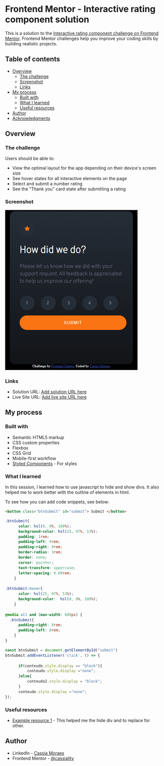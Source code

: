 # Frontend Mentor - Interactive rating component solution

This is a solution to the [Interactive rating component challenge on Frontend Mentor](https://www.frontendmentor.io/challenges/interactive-rating-component-koxpeBUmI). Frontend Mentor challenges help you improve your coding skills by building realistic projects. 

## Table of contents

- [Overview](#overview)
  - [The challenge](#the-challenge)
  - [Screenshot](#screenshot)
  - [Links](#links)
- [My process](#my-process)
  - [Built with](#built-with)
  - [What I learned](#what-i-learned)
  - [Useful resources](#useful-resources)
- [Author](#author)
- [Acknowledgments](#acknowledgments)

## Overview

### The challenge

Users should be able to:

- View the optimal layout for the app depending on their device's screen size
- See hover states for all interactive elements on the page
- Select and submit a number rating
- See the "Thank you" card state after submitting a rating

### Screenshot

![](images/final.PNG)

### Links

- Solution URL: [Add solution URL here](https://your-solution-url.com)
- Live Site URL: [Add live site URL here](https://your-live-site-url.com)

## My process

### Built with

- Semantic HTML5 markup
- CSS custom properties
- Flexbox
- CSS Grid
- Mobile-first workflow
- [Styled Components](https://styled-components.com/) - For styles


### What I learned

In this session, I learned how to use javascript to hide and show divs. It also helped me to work better with the outline of elements in html.

To see how you can add code snippets, see below:

```html
<button class="btnSubmit" id="submit"> Submit </button>
```
```css
.btnSubmit{
      color: hsl(0, 0%, 100%);
      background-color: hsl(25, 97%, 53%);
      padding: 1rem;
      padding-left: 9rem;
      padding-right: 9rem;
      border-radius: 3rem;
      border: none;
      cursor: pointer;
      text-transform: uppercase;
      letter-spacing: 0.09rem;
    }

.btnSubmit:hover{
      color: hsl(25, 97%, 53%);
      background-color:  hsl(0, 0%, 100%);
    }

@media all and (max-width: 600px) {
  .btnSubmit{
      padding-right: 8rem;
      padding-left: 8rem; 
    }
}
```
```js
const btnSubmit = document.getElementById("submit")
btnSubmit.addEventListener('click', () => {
        
      if(conteudo.style.display == "block"){
          conteudo.style.display ="none";
      }else{
          conteudo2.style.display = "block";
      }
      conteudo.style.display ="none";
});
```


### Useful resources

- [Example resource 1](https://horadecodar.com.br/2020/08/26/como-esconder-ou-mostrar-uma-div-com-javascript/) - This helped me the hide div and to replace for other.


## Author

- LinkedIn - [Cassia Moraes](https://www.linkedin.com/in/cassia-moraes-797797139)
- Frontend Mentor - [@cassiality](https://www.frontendmentor.io/profile/cassiality)



